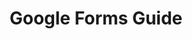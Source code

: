 <h1 align="center">Google Forms Guide</h1>

<p align="center>A basic walkthrough of how to create a form on Google Forms</p>

<hr>
